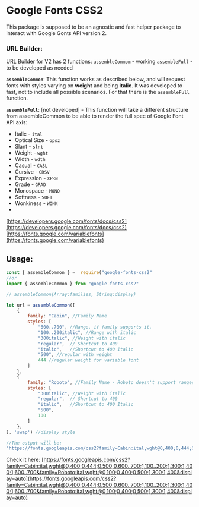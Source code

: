 # Google Fonts CSS2

This package is supposed to be an agnostic and fast helper package to interact with Google Gonts API version  2.

### URL Builder:

URL Builder for V2 has 2 functions:
`assembleCommom` - working 
`assembleFull` - to be developed as needed

**`assembleCommon`**: This function works as described below, and will request fonts with styles varying on **weight** and being **italic**. It was developed to fast, not to include all possible scenarios. For that there is the `assembleFull` function.

**`assembleFull`**: [not developed] - This function will take a different structure from assembleCommon to be able to render the full spec of Google Font API axis:

 - Italic - `ital`
 - Optical Size - `opsz`
 - Slant - `slnt`
 - Weight - `wght`
 - Width - `wdth`
- Casual - `CASL`
- Cursive - `CRSV`
- Expression - `XPRN`
- Grade - `GRAD`
- Monospace - `MONO`
- Softness - `SOFT`
- Wonkiness - `WONK`
-
[https://developers.google.com/fonts/docs/css2](https://developers.google.com/fonts/docs/css2)
[https://fonts.google.com/variablefonts](https://fonts.google.com/variablefonts)



## Usage:
```javascript
const { assembleCommon } =  require("google-fonts-css2"
//or
import { assembleCommon } from "google-fonts-css2"

// assembleCommon(Array:families, String:display)

let url = assembleCommon([
	{
		family: "Cabin", //Family Name
		styles: [
			"600..700", //Range, if family supports it.
			"100..200italic", //Range with italic
			"300italic", //Weight with italic
			"regular", 	// Shortcut to 400
			"italic",	//Shortcut to 400 Italic
			"500", //regular with weight
			444	//regular weight for variable font
		]
	},
	{
		family: "Roboto", //Family Name - Roboto doesn't support ranges
		styles: [
			"300italic", //Weight with italic
			"regular", 	// Shortcut to 400
			"italic",	//Shortcut to 400 Italic
			"500",
			100
		]
	},
], 'swap') //display style

//The output will be:
"https://fonts.googleapis.com/css2?family=Cabin:ital,wght@0,400;0,444;0,500;0,600..700;1,100..200;1,300;1,400;1,600..700&family=Roboto:ital,wght@0,100;0,400;0,500;1,300;1,400&display=auto"
```

Check it here: [https://fonts.googleapis.com/css2?family=Cabin:ital,wght@0,400;0,444;0,500;0,600..700;1,100..200;1,300;1,400;1,600..700&family=Roboto:ital,wght@0,100;0,400;0,500;1,300;1,400&display=auto](https://fonts.googleapis.com/css2?family=Cabin:ital,wght@0,400;0,444;0,500;0,600..700;1,100..200;1,300;1,400;1,600..700&family=Roboto:ital,wght@0,100;0,400;0,500;1,300;1,400&display=auto)
